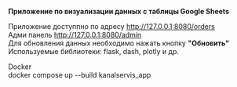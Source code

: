 <b>Приложение по визуализации данных с таблицы Google Sheets</b>

Приложение доступпно по адресу <a href="http://127.0.0.1:8080/orders">http://127.0.0.1:8080/orders</a><br>
Адми панель <a href="http://127.0.0.1:8080/admin">http://127.0.0.1:8080/admin</a><br>
Для обновления данных необходимо нажать кнопку <b>"Обновить"</b><br>
Используемые библиотеки: flask, dash, plotly и др.

Docker<br>
docker compose up --build kanalservis_app


